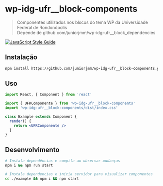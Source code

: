 # wp-idg-ufr__block-components

> Componentes utilizados nos blocos do tema WP da Universidade Federal de Rondonópolis <br />
> Depende de github.com/juniorjmm/wp-idg-ufr__block_dependencies

[![JavaScript Style Guide](https://img.shields.io/badge/code_style-standard-brightgreen.svg)](https://standardjs.com)

## Instalação

```bash
npm install https://github.com/juniorjmm/wp-idg-ufr__block-components.git
```

## Uso

```jsx
import React, { Component } from 'react'

import { UFRComponente } from 'wp-idg-ufr__block-components'
import 'wp-idg-ufr__block-components/dist/index.css'

class Example extends Component {
  render() {
    return <UFRComponente />
  }
}
```

## Desenvolvimento

```bash
# Instala dependências e compila ao observar mudanças
npm i && npm run start

# Instala dependencias e inicia servidor para visualizar componentes
cd ./example && npm i && npm start
```
